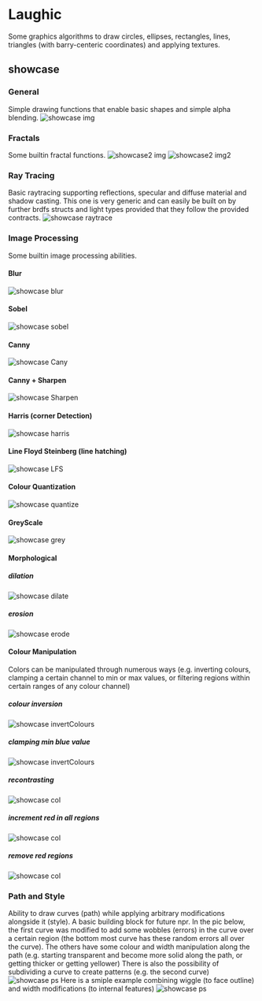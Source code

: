 # Laughic

Some graphics algorithms to draw circles, ellipses, rectangles, lines, triangles (with barry-centeric coordinates) and applying textures.

## showcase

### General
Simple drawing functions that enable basic shapes and simple alpha blending.
![showcase img](./imgs/showcase)

### Fractals
Some builtin fractal functions.
![showcase2 img](./imgs/fractal_showcase)
![showcase2 img2](./imgs/julia_n079_p01889)

### Ray Tracing
Basic raytracing supporting reflections, specular and diffuse material and shadow casting.
This one is very generic and can easily be built on by further brdfs structs and light types provided that they follow the provided contracts.
![showcase raytrace](./imgs/raytracer/new_light)

### Image Processing
Some builtin image processing abilities.
#### Blur
![showcase blur](./imgs/filters/binomial_2)
#### Sobel
![showcase sobel](./imgs/filters/sobel1)
#### Canny
![showcase Cany](./imgs/filters/canny)
#### Canny + Sharpen
![showcase Sharpen](./imgs/filters/sharpen)
#### Harris (corner Detection)
![showcase harris](./imgs/filters/harris)
#### Line Floyd Steinberg (line hatching)
![showcase LFS](./imgs/npr/line_hatch)

#### Colour Quantization
![showcase quantize](./imgs/processing/quantized)

#### GreyScale
![showcase grey](./imgs/processing/grey_scale)

#### Morphological
##### dilation
![showcase dilate](./imgs/filters/dilate)
##### erosion
![showcase erode](./imgs/filters/erode)

#### Colour Manipulation
Colors can be manipulated through numerous ways (e.g. inverting colours, clamping a certain channel to min or max values, or filtering regions within certain ranges of any colour channel)
##### colour inversion
![showcase invertColours](./imgs/processing/invert)
##### clamping min blue value
![showcase invertColours](./imgs/processing/changeMinBlue)
##### recontrasting
![showcase col](./imgs/processing/recontr)
##### increment red in all regions
![showcase col](./imgs/processing/reddishStuff)
##### remove red regions
![showcase col](./imgs/processing/redFilter)

### Path and Style
Ability to draw curves (path) while applying arbitrary modifications alongside it (style). A basic building block for future npr.
In the pic below, the first curve was modified to add some wobbles (errors) in the curve over a certain region (the bottom most curve has these random errors all over the curve).
The others have some colour and width manipulation along the path (e.g. starting transparent and become more solid along the path, or getting thicker or getting yellower)
There is also the possibility of subdividing a curve to create patterns (e.g. the second curve)
![showcase ps](./imgs/npr/curve2)
Here is a smiple example combining wiggle (to face outline) and width modifications (to internal features)
![showcase ps](./imgs/npr/ps1)
